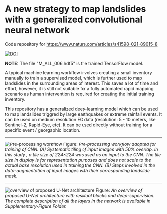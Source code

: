 # A new strategy to map landslides with a generalized convolutional neural network
Code repository for https://www.nature.com/articles/s41598-021-89015-8

[![DOI](https://zenodo.org/badge/320126384.svg)](https://zenodo.org/badge/latestdoi/320126384)

**NOTE:** The file "M_ALL_006.hdf5" is the trained TensorFlow model.

A typical machine learning workflow involves creating a small inventory manually to train a supervised model, which is further used to map landslides in the surrounding areas of interest. This saves a lot of time and effort, however, it is still not suitable for a fully automated rapid mapping scenario as human intervention is required for creating the initial training inventory.
 
This repository has a generalized deep-learning model which can be used to map landslides triggred by large earthquakes or extreme rainfall events. It can be used on medium resolution EO data (resolution: 5 - 10 meters, like Sentinel-2, Rapid-Eye, etc). It can be used directly without training for a specific event / georgaphic location.

-----------------------------------------------------

![Pre-processing workflow](https://media.springernature.com/full/springer-static/image/art%3A10.1038%2Fs41598-021-89015-8/MediaObjects/41598_2021_89015_Fig7_HTML.png?as=webp)
Figure: _Pre-processing workflow adopted for training of CNN. (A) Systematic tiling of input images with 50% overlap. In this study , a tile size of 224×224 was used as an input to the CNN. The tile size in display is for representation purposes and does not scale to the actual base resolution used in training the CNN. (B) Steps involved in the data-augmentation of input images with their corresponding landslide mask._

-----------------------------------------------------

![overview of proposed U-Net architecture](https://media.springernature.com/full/springer-static/image/art%3A10.1038%2Fs41598-021-89015-8/MediaObjects/41598_2021_89015_Fig8_HTML.png?as=webp)
Figure: _An overview of proposed U-Net architecture with residual blocks and deep-supervision. The complete description of all the layers in the network is available in Supplementary-Figure Folder._
